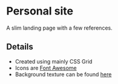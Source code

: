 # Personal site
A slim landing page with a few references.
## Details
* Created using mainly CSS Grid
* Icons are [Font Awesome](https://fontawesome.com/)
* Background texture can be found [here](https://www.toptal.com/designers/subtlepatterns/gplay/)
